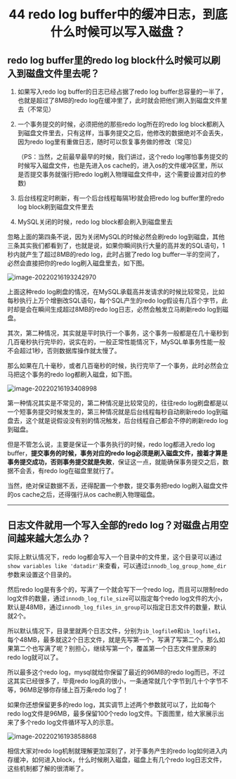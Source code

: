 <h1 align="center">44 redo log buffer中的缓冲日志，到底什么时候可以写入磁盘？</h1>



## redo log buffer里的redo log block什么时候可以刷入到磁盘文件里去呢？

1. 如果写入redo log buffer的日志已经占据了redo log buffer总容量的一半了，也就是超过了8MB的redo log在缓冲里了，此时就会把他们刷入到磁盘文件里去（不常见）

2. 一个事务提交的时候，必须把他的那些redo log所在的redo log block都刷入到磁盘文件里去，只有这样，当事务提交之后，他修改的数据绝对不会丢失，因为redo log里有重做日志，随时可以恢复事务做的修改（常见）

   （PS：当然，之前最早最早的时候，我们讲过，这个redo log哪怕事务提交的时候写入磁盘文件，也是先进入os cache的，进入os的文件缓冲区里，所以是否提交事务就强行把redo log刷入物理磁盘文件中，这个需要设置对应的参数)

3. 后台线程定时刷新，有一个后台线程每隔1秒就会把redo log buffer里的redo log block刷到磁盘文件里去

4. MySQL关闭的时候，redo log block都会刷入到磁盘里去

忽略上面的第四条不说，因为关闭MySQL的时候必然会刷redo log到磁盘，其他三条其实我们都看到了，也就是说，如果你瞬间执行大量的高并发的SQL语句，1秒内就产生了超过8MB的redo log，此时占据了redo log buffer一半的空间了，必然会直接把你的redo log刷入磁盘里去，如下图。

<img src="https://studyimages.oss-cn-beijing.aliyuncs.com/img/mysql/34-63/202210201138681.png" alt="image-20220216193242970" />

上面这种redo log刷盘的情况，在MySQL承载高并发请求的时候比较常见，比如每秒执行上万个增删改SQL语句，每个SQL产生的redo log假设有几百个字节，此时却是会在瞬间生成超过8MB的redo log日志，必然会触发立马刷新redo log到磁盘。

其次，第二种情况，其实就是平时执行一个事务，这个事务一般都是在几十毫秒到几百毫秒执行完毕的，说实在的，一般正常性能情况下，MySQL单事务性能一般不会超过1秒，否则数据库操作就太慢了。

那么如果在几十毫秒，或者几百毫秒的时候，执行完毕了一个事务，此时必然会立马把这个事务的redo log都刷入磁盘，如下图。

<img src="https://studyimages.oss-cn-beijing.aliyuncs.com/img/mysql/34-63/202210201138682.png" alt="image-20220216193408998" />

第一种情况其实是不常见的，第二种情况是比较常见的，往往redo log刷盘都是以一个短事务提交时候发生的，第三种情况就是后台线程每秒自动刷新redo log到磁盘去，这个就是说假设没有别的情况触发，后台线程自己都会不停的刷新redo log到磁盘。

但是不管怎么说，主要是保证一个事务执行的时候，redo log都进入redo log buffer，**提交事务的时候，事务对应的redo log必须是刷入磁盘文件，接着才算是事务提交成功，否则事务提交就是失败**，保证这一点，就能确保事务提交之后，数据不会丢，有redo log在磁盘里就行了。

当然，绝对保证数据不丢，还得配置一个参数，提交事务把redo log刷入磁盘文件的os cache之后，还得强行从os cache刷入物理磁盘。

---



## 日志文件就用一个写入全部的redo log？对磁盘占用空间越来越大怎么办？

实际上默认情况下，redo log都会写入一个目录中的文件里，这个目录可以通过`show variables like 'datadir'`来查看，可以通过`innodb_log_group_home_dir`参数来设置这个目录的。

然后redo log是有多个的，写满了一个就会写下一个redo log，而且可以限制redo log文件的数量，通过`innodb_log_file_size`可以指定每个redo log文件的大小，默认是48MB，通过`innodb_log_files_in_group`可以指定日志文件的数量，默认就2个。

所以默认情况下，目录里就两个日志文件，分别为`ib_logfile0`和`ib_logfile1`，每个48MB，最多就这2个日志文件，就是先写第一个，写满了写第二个。那么如果第二个也写满了呢？别担心，继续写第一个，覆盖第一个日志文件里原来的redo log就可以了。

所以最多这个redo log，mysql就给你保留了最近的96MB的redo log而已，不过这其实已经很多了，毕竟redo log真的很小，一条通常就几个字节到几十个字节不等，96MB足够你存储上百万条redo log了！

如果你还想保留更多的redo log，其实调节上述两个参数就可以了，比如每个redo log文件是96MB，最多保留100个redo log文件。下面图里，给大家展示出来了多个redo log文件循环写入的示意。

<img src="https://studyimages.oss-cn-beijing.aliyuncs.com/img/mysql/34-63/202210201138683.png" alt="image-20220216193858868" />

相信大家对redo log机制就理解更加深刻了，对于事务产生的redo log如何进入内存缓冲，如何进入block，什么时候刷入磁盘，磁盘上有几个redo log日志文件，这些机制都了解的很清晰了。
